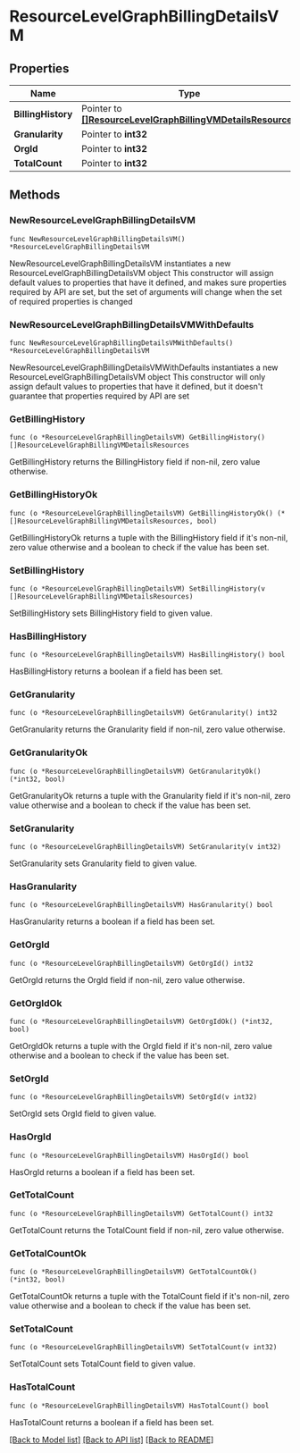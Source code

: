 # ResourceLevelGraphBillingDetailsVM

## Properties

Name | Type | Description | Notes
------------ | ------------- | ------------- | -------------
**BillingHistory** | Pointer to [**[]ResourceLevelGraphBillingVMDetailsResources**](ResourceLevelGraphBillingVMDetailsResources.md) |  | [optional] 
**Granularity** | Pointer to **int32** |  | [optional] 
**OrgId** | Pointer to **int32** |  | [optional] 
**TotalCount** | Pointer to **int32** |  | [optional] 

## Methods

### NewResourceLevelGraphBillingDetailsVM

`func NewResourceLevelGraphBillingDetailsVM() *ResourceLevelGraphBillingDetailsVM`

NewResourceLevelGraphBillingDetailsVM instantiates a new ResourceLevelGraphBillingDetailsVM object
This constructor will assign default values to properties that have it defined,
and makes sure properties required by API are set, but the set of arguments
will change when the set of required properties is changed

### NewResourceLevelGraphBillingDetailsVMWithDefaults

`func NewResourceLevelGraphBillingDetailsVMWithDefaults() *ResourceLevelGraphBillingDetailsVM`

NewResourceLevelGraphBillingDetailsVMWithDefaults instantiates a new ResourceLevelGraphBillingDetailsVM object
This constructor will only assign default values to properties that have it defined,
but it doesn't guarantee that properties required by API are set

### GetBillingHistory

`func (o *ResourceLevelGraphBillingDetailsVM) GetBillingHistory() []ResourceLevelGraphBillingVMDetailsResources`

GetBillingHistory returns the BillingHistory field if non-nil, zero value otherwise.

### GetBillingHistoryOk

`func (o *ResourceLevelGraphBillingDetailsVM) GetBillingHistoryOk() (*[]ResourceLevelGraphBillingVMDetailsResources, bool)`

GetBillingHistoryOk returns a tuple with the BillingHistory field if it's non-nil, zero value otherwise
and a boolean to check if the value has been set.

### SetBillingHistory

`func (o *ResourceLevelGraphBillingDetailsVM) SetBillingHistory(v []ResourceLevelGraphBillingVMDetailsResources)`

SetBillingHistory sets BillingHistory field to given value.

### HasBillingHistory

`func (o *ResourceLevelGraphBillingDetailsVM) HasBillingHistory() bool`

HasBillingHistory returns a boolean if a field has been set.

### GetGranularity

`func (o *ResourceLevelGraphBillingDetailsVM) GetGranularity() int32`

GetGranularity returns the Granularity field if non-nil, zero value otherwise.

### GetGranularityOk

`func (o *ResourceLevelGraphBillingDetailsVM) GetGranularityOk() (*int32, bool)`

GetGranularityOk returns a tuple with the Granularity field if it's non-nil, zero value otherwise
and a boolean to check if the value has been set.

### SetGranularity

`func (o *ResourceLevelGraphBillingDetailsVM) SetGranularity(v int32)`

SetGranularity sets Granularity field to given value.

### HasGranularity

`func (o *ResourceLevelGraphBillingDetailsVM) HasGranularity() bool`

HasGranularity returns a boolean if a field has been set.

### GetOrgId

`func (o *ResourceLevelGraphBillingDetailsVM) GetOrgId() int32`

GetOrgId returns the OrgId field if non-nil, zero value otherwise.

### GetOrgIdOk

`func (o *ResourceLevelGraphBillingDetailsVM) GetOrgIdOk() (*int32, bool)`

GetOrgIdOk returns a tuple with the OrgId field if it's non-nil, zero value otherwise
and a boolean to check if the value has been set.

### SetOrgId

`func (o *ResourceLevelGraphBillingDetailsVM) SetOrgId(v int32)`

SetOrgId sets OrgId field to given value.

### HasOrgId

`func (o *ResourceLevelGraphBillingDetailsVM) HasOrgId() bool`

HasOrgId returns a boolean if a field has been set.

### GetTotalCount

`func (o *ResourceLevelGraphBillingDetailsVM) GetTotalCount() int32`

GetTotalCount returns the TotalCount field if non-nil, zero value otherwise.

### GetTotalCountOk

`func (o *ResourceLevelGraphBillingDetailsVM) GetTotalCountOk() (*int32, bool)`

GetTotalCountOk returns a tuple with the TotalCount field if it's non-nil, zero value otherwise
and a boolean to check if the value has been set.

### SetTotalCount

`func (o *ResourceLevelGraphBillingDetailsVM) SetTotalCount(v int32)`

SetTotalCount sets TotalCount field to given value.

### HasTotalCount

`func (o *ResourceLevelGraphBillingDetailsVM) HasTotalCount() bool`

HasTotalCount returns a boolean if a field has been set.


[[Back to Model list]](../README.md#documentation-for-models) [[Back to API list]](../README.md#documentation-for-api-endpoints) [[Back to README]](../README.md)


